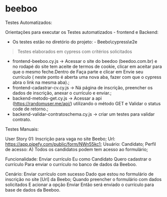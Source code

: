 # beeboo

Testes Automatizados:

Orientações para executar os Testes automatizados - frontend e Backend:

* Os testes estão no diretório do projeto: - Beebo\cypress\e2e

> Testes elaborados em cypress com critérios solicitados 

* frontend-beeboo.cy.js -> Acessar o site do beedoo (beedoo.com.br) e no rodapé do site tem aceite de termos de cookie, clicar em aceitar para que o mesmo feche.Dentro de Faça parte e clicar em Envie seu currículo ( neste ponto é aberta uma nova aba, fazer com que o cypress abra o link na mesma aba).;
* frontend-cadastrar-cv.cy.js -> Ná página de inscrição, preencher os dados de inscrição, anexar o currículo e enviar.;
* backend-metodo-get.cy.js -> Acessar a api (https://randomuser.me/api/) utilizando o método GET e Validar o status code de retorno.;
* backend-validar-contratoschema.cy.js -> criar um testes para validar contrato.

Testes Manuais:


User Story 01: Inscrição para vaga no site Beebo;
Url: https://app.pipefy.com/public/form/NWn55kc1;
Usuário: Candidato;
Perfil de acesso:
A) Todos os candidatos podem tem acesso ao formulário;

Funcionalidade: Enviar currículo
Eu como Candidato
Quero cadastrar o currículo 
Para enviar o currículo no banco de dados da Beeboo. 

Cenário: Enviar currículo com sucesso 
Dado que estou no formulário de inscrição no site [Url] da Beebo;
Quando preencher o formulário com dados solicitados 
E acionar a opção Enviar
Então será enviado o currículo para base de dados da Beeboo.







